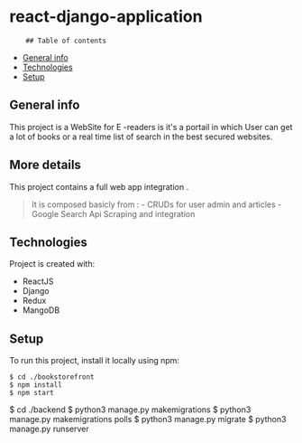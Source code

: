 # react-django-application


        ## Table of contents
* [General info](#general-info)
* [Technologies](#technologies)
* [Setup](#setup)

## General info
This project is a WebSite for E -readers is it's a portail in which User can get a lot of books or a real time list of search in the best secured websites.

## More details 
This project contains a full web app integration .
> It is composed basicly from :
        - CRUDs for user admin and articles 
        - Google Search Api Scraping and integration
	
## Technologies
Project is created with:
*  ReactJS 
*  Django
*  Redux
*  MangoDB

## Setup
To run this project, install it locally using npm:

```
$ cd ./bookstorefront 
$ npm install
$ npm start

``` 
$ cd ./backend
$ python3 manage.py makemigrations
$ python3 manage.py makemigrations polls
$ python3 manage.py migrate
$ python3 manage.py runserver